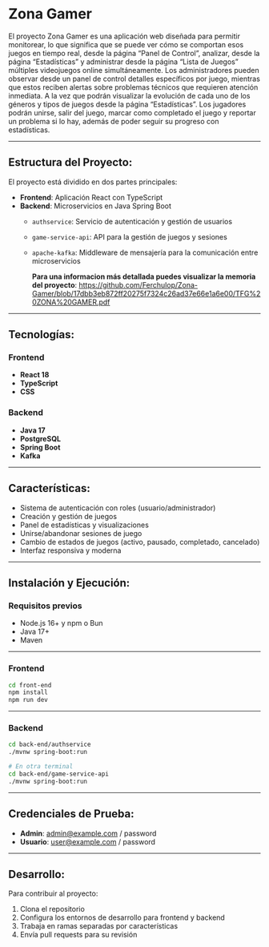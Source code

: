 # Zona Gamer
El proyecto Zona Gamer es una aplicación web diseñada para permitir monitorear, lo que significa que  se puede ver cómo se comportan esos juegos en tiempo real, desde la página “Panel de Control”, analizar, desde la página “Estadísticas” y administrar desde la página “Lista de Juegos” múltiples videojuegos online simultáneamente. Los administradores pueden observar desde un panel de control detalles específicos por juego, mientras que estos reciben alertas sobre problemas técnicos que requieren atención inmediata. A la vez que podrán visualizar la evolución de cada uno de los géneros y tipos de juegos desde la página “Estadísticas”. Los jugadores podrán unirse, salir del juego, marcar como completado el juego y reportar un problema si lo hay, además de poder seguir su progreso con estadísticas.

---

## Estructura del Proyecto:

El proyecto está dividido en dos partes principales:

- **Frontend**: Aplicación React con TypeScript
- **Backend**: Microservicios en Java Spring Boot
  - `authservice`: Servicio de autenticación y gestión de usuarios
  - `game-service-api`: API para la gestión de juegos y sesiones
  - `apache-kafka`: Middleware de mensajería para la comunicación entre microservicios
 
    **Para una informacion más detallada puedes visualizar la memoria del proyecto**:
     https://github.com/Ferchulop/Zona-Gamer/blob/17dbb3eb872ff20275f7324c26ad37e66e1a6e00/TFG%20ZONA%20GAMER.pdf

---

## Tecnologías:

### Frontend
- **React 18**
- **TypeScript**
- **CSS** 

### Backend
- **Java 17**
- **PostgreSQL** 
- **Spring Boot** 
- **Kafka**

---

## Características:

- Sistema de autenticación con roles (usuario/administrador)
- Creación y gestión de juegos
- Panel de estadísticas y visualizaciones
- Unirse/abandonar sesiones de juego
- Cambio de estados de juegos (activo, pausado, completado, cancelado)
- Interfaz responsiva y moderna

---

## Instalación y Ejecución:

### Requisitos previos
- Node.js 16+ y npm o Bun
- Java 17+
- Maven

---

### Frontend
```bash
cd front-end
npm install
npm run dev
```

---

### Backend
```bash
cd back-end/authservice
./mvnw spring-boot:run

# En otra terminal
cd back-end/game-service-api
./mvnw spring-boot:run
```

---

## Credenciales de Prueba:
- **Admin**: admin@example.com / password
- **Usuario**: user@example.com / password

---

## Desarrollo:

Para contribuir al proyecto:

1. Clona el repositorio
2. Configura los entornos de desarrollo para frontend y backend
3. Trabaja en ramas separadas por características
4. Envía pull requests para su revisión 
